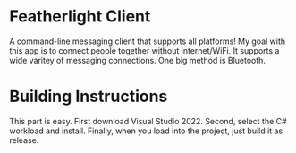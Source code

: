 # Featherlight Client
A command-line messaging client that supports all platforms!
My goal with this app is to connect people together without internet/WiFi.
It supports a wide varitey of messaging connections.
One big method is Bluetooth.

# Building Instructions
This part is easy. 
First download Visual Studio 2022.
Second, select the C# workload and install. 
Finally, when you load into the project, just build it as release.
